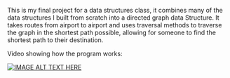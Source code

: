This is my final project for a data structures class, it combines many of the data structures I built from scratch into a directed graph data Structure.
It takes routes from airport to airport and uses traversal methods to traverse the graph in the shortest path possible, allowing for someone to find the 
shortest path to their destination. 

Video showing how the program works:

[![IMAGE ALT TEXT HERE](https://img.youtube.com/vi/u0FSrr0EhGE/0.jpg)](https://www.youtube.com/watch?v=u0FSrr0EhGE)
